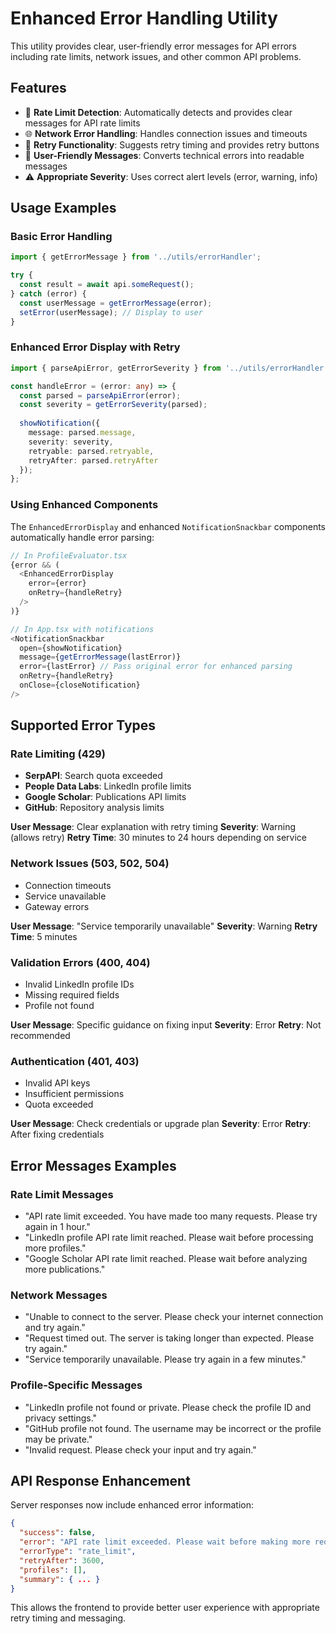 # Enhanced Error Handling Utility

This utility provides clear, user-friendly error messages for API errors including rate limits, network issues, and other common API problems.

## Features

- 🚨 **Rate Limit Detection**: Automatically detects and provides clear messages for API rate limits
- 🌐 **Network Error Handling**: Handles connection issues and timeouts
- 🔄 **Retry Functionality**: Suggests retry timing and provides retry buttons
- 📝 **User-Friendly Messages**: Converts technical errors into readable messages
- ⚠️ **Appropriate Severity**: Uses correct alert levels (error, warning, info)

## Usage Examples

### Basic Error Handling

```typescript
import { getErrorMessage } from '../utils/errorHandler';

try {
  const result = await api.someRequest();
} catch (error) {
  const userMessage = getErrorMessage(error);
  setError(userMessage); // Display to user
}
```

### Enhanced Error Display with Retry

```typescript
import { parseApiError, getErrorSeverity } from '../utils/errorHandler';

const handleError = (error: any) => {
  const parsed = parseApiError(error);
  const severity = getErrorSeverity(parsed);
  
  showNotification({
    message: parsed.message,
    severity: severity,
    retryable: parsed.retryable,
    retryAfter: parsed.retryAfter
  });
};
```

### Using Enhanced Components

The `EnhancedErrorDisplay` and enhanced `NotificationSnackbar` components automatically handle error parsing:

```typescript
// In ProfileEvaluator.tsx
{error && (
  <EnhancedErrorDisplay 
    error={error} 
    onRetry={handleRetry} 
  />
)}

// In App.tsx with notifications
<NotificationSnackbar
  open={showNotification}
  message={getErrorMessage(lastError)}
  error={lastError} // Pass original error for enhanced parsing
  onRetry={handleRetry}
  onClose={closeNotification}
/>
```

## Supported Error Types

### Rate Limiting (429)
- **SerpAPI**: Search quota exceeded
- **People Data Labs**: LinkedIn profile limits
- **Google Scholar**: Publications API limits
- **GitHub**: Repository analysis limits

**User Message**: Clear explanation with retry timing
**Severity**: Warning (allows retry)
**Retry Time**: 30 minutes to 24 hours depending on service

### Network Issues (503, 502, 504)
- Connection timeouts
- Service unavailable
- Gateway errors

**User Message**: "Service temporarily unavailable"
**Severity**: Warning
**Retry Time**: 5 minutes

### Validation Errors (400, 404)
- Invalid LinkedIn profile IDs
- Missing required fields
- Profile not found

**User Message**: Specific guidance on fixing input
**Severity**: Error
**Retry**: Not recommended

### Authentication (401, 403)
- Invalid API keys
- Insufficient permissions
- Quota exceeded

**User Message**: Check credentials or upgrade plan
**Severity**: Error
**Retry**: After fixing credentials

## Error Messages Examples

### Rate Limit Messages
- "API rate limit exceeded. You have made too many requests. Please try again in 1 hour."
- "LinkedIn profile API rate limit reached. Please wait before processing more profiles."
- "Google Scholar API rate limit reached. Please wait before analyzing more publications."

### Network Messages
- "Unable to connect to the server. Please check your internet connection and try again."
- "Request timed out. The server is taking longer than expected. Please try again."
- "Service temporarily unavailable. Please try again in a few minutes."

### Profile-Specific Messages
- "LinkedIn profile not found or private. Please check the profile ID and privacy settings."
- "GitHub profile not found. The username may be incorrect or the profile may be private."
- "Invalid request. Please check your input and try again."

## API Response Enhancement

Server responses now include enhanced error information:

```json
{
  "success": false,
  "error": "API rate limit exceeded. Please wait before making more requests.",
  "errorType": "rate_limit",
  "retryAfter": 3600,
  "profiles": [],
  "summary": { ... }
}
```

This allows the frontend to provide better user experience with appropriate retry timing and messaging. 